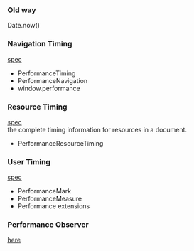 ### Old way
Date.now()

### Navigation Timing
[spec](https://www.w3.org/TR/navigation-timing/#sec-navigation-timing-interface)

- PerformanceTiming
- PerformanceNavigation
- window.performance

### Resource Timing
[spec](https://www.w3.org/TR/resource-timing/) <br>
the complete timing information for resources in a document.

-  PerformanceResourceTiming

### User Timing
[spec](https://www.w3.org/TR/user-timing/)
- PerformanceMark
- PerformanceMeasure
- Performance extensions

### Performance Observer
[here](https://github.com/bison1994/JavaScript-Sketches/blob/master/Client/Observer.md)